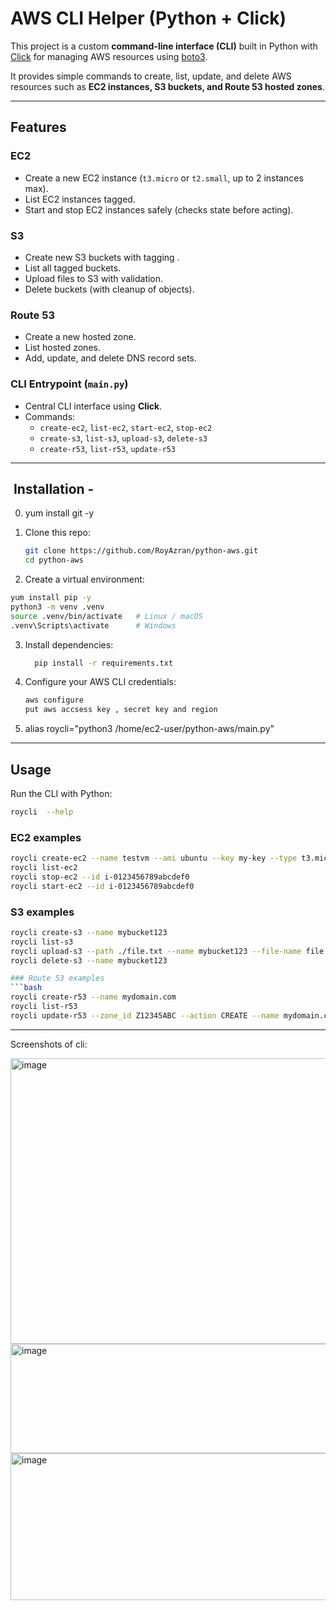 # AWS CLI Helper (Python + Click)

This project is a custom **command-line interface (CLI)** built in Python with [Click](https://click.palletsprojects.com/) for managing AWS resources using [boto3](https://boto3.amazonaws.com/).

It provides simple commands to create, list, update, and delete AWS resources such as **EC2 instances, S3 buckets, and Route 53 hosted zones**.

---

##  Features

### EC2 
- Create a new EC2 instance (`t3.micro` or `t2.small`, up to 2 instances max).
- List EC2 instances tagged.
- Start and stop EC2 instances safely (checks state before acting).

### S3 
- Create new S3 buckets with tagging .
- List all tagged buckets.
- Upload files to S3 with validation.
- Delete buckets (with cleanup of objects).

### Route 53 
- Create a new hosted zone.
- List hosted zones.
- Add, update, and delete DNS record sets.

### CLI Entrypoint (`main.py`)
- Central CLI interface using **Click**.
- Commands:  
  - `create-ec2`, `list-ec2`, `start-ec2`, `stop-ec2`  
  - `create-s3`, `list-s3`, `upload-s3`, `delete-s3`  
  - `create-r53`, `list-r53`, `update-r53`

---

## ️ Installation - 

0. yum install git -y

1. Clone this repo:
   ```bash
   git clone https://github.com/RoyAzran/python-aws.git
   cd python-aws
   ```
2.  Create a virtual environment:
   ```bash
   yum install pip -y
   python3 -m venv .venv
   source .venv/bin/activate   # Linux / macOS
   .venv\Scripts\activate      # Windows
   ```

3. Install dependencies:
   ```bash
     pip install -r requirements.txt
   ```

4. Configure your AWS CLI credentials:
   ```bash
   aws configure
   put aws accsess key , secret key and region
   ```
5. alias roycli="python3 /home/ec2-user/python-aws/main.py"


---

##  Usage

Run the CLI with Python:

```bash
roycli  --help
```

### EC2 examples
```bash
roycli create-ec2 --name testvm --ami ubuntu --key my-key --type t3.micro --count 1
roycli list-ec2
roycli stop-ec2 --id i-0123456789abcdef0
roycli start-ec2 --id i-0123456789abcdef0
```

### S3 examples
```bash
roycli create-s3 --name mybucket123
roycli list-s3
roycli upload-s3 --path ./file.txt --name mybucket123 --file-name file.txt
roycli delete-s3 --name mybucket123

### Route 53 examples
```bash
roycli create-r53 --name mydomain.com
roycli list-r53
roycli update-r53 --zone_id Z12345ABC --action CREATE --name mydomain.com --type A --value "1.2.3.4"
```

---
Screenshots of cli:

<img width="1256" height="457" alt="image" src="https://github.com/user-attachments/assets/78923402-a3b6-4c46-a5d2-9559149b9c34" />

<img width="1359" height="175" alt="image" src="https://github.com/user-attachments/assets/150ce777-b04c-4c98-a9e4-c1a9dde9894f" />  

<img width="1136" height="235" alt="image" src="https://github.com/user-attachments/assets/e0b721ff-62e1-4cea-ab9d-d196924c0541" />



